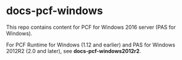 # docs-pcf-windows

This repo contains content for PCF for Windows 2016 server (PAS for Windows).

For PCF Runtime for Windows (1.12 and earlier) and PAS for Windows 2012R2 (2.0 and later), see **docs-pcf-windows2012r2**.


